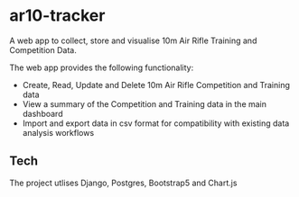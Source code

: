 # ar10-tracker
A web app to collect, store and visualise 10m Air Rifle Training and Competition Data.

The web app provides the following functionality:
+ Create, Read, Update and Delete 10m Air Rifle Competition and Training data
+ View a summary of the Competition and Training data in the main dashboard
+ Import and export data in csv format for compatibility with existing data analysis workflows

## Tech
The project utlises Django, Postgres, Bootstrap5 and Chart.js
